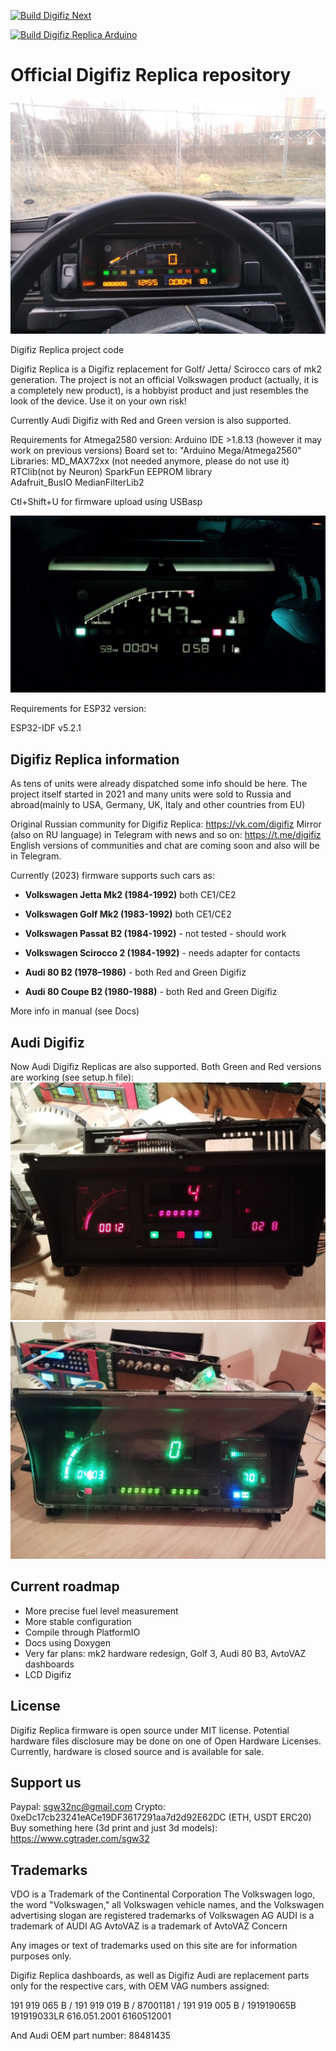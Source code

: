 [![Build Digifiz Next](https://github.com/Sgw32/DigifizReplica/actions/workflows/build_main.yml/badge.svg)](https://github.com/Sgw32/DigifizReplica/actions/workflows/build_main.yml)

[![Build Digifiz Replica Arduino](https://github.com/Sgw32/DigifizReplica/actions/workflows/build_legacy_arduino.yml/badge.svg)](https://github.com/Sgw32/DigifizReplica/actions/workflows/build_legacy_arduino.yml)

# Official Digifiz Replica repository

![Digifiz Replica](/images/digifiz_photo.jpg)

Digifiz Replica project code

Digifiz Replica is a Digifiz replacement for Golf/ Jetta/ Scirocco cars of mk2 generation. The project is not an official Volkswagen product (actually, it is a completely new product), is a hobbyist product and just resembles the look of the device. Use it on your own risk!

Currently Audi Digifiz with Red and Green version is also supported. 


Requirements for Atmega2580 version: Arduino IDE >1.8.13 (however it may work on previous versions)
Board set to: "Arduino Mega/Atmega2560"
Libraries: MD_MAX72xx (not needed anymore, please do not use it)
RTClib(not by Neuron)
SparkFun EEPROM library    
Adafruit_BusIO
MedianFilterLib2

Ctl+Shift+U for firmware upload using USBasp

![Digifiz Replica](/images/digifiz_next_photo.jpg)

Requirements for ESP32 version:

ESP32-IDF v5.2.1



## Digifiz Replica information

As tens of units were already dispatched some info should be here. 
The project itself started in 2021 and many units were sold to Russia and abroad(mainly to USA, Germany, UK, Italy and other countries from EU)

Original Russian community for Digifiz Replica: https://vk.com/digifiz
Mirror (also on RU language) in Telegram with news and so on: https://t.me/digifiz
English versions of communities and chat are coming soon and also will be in Telegram. 

Currently (2023) firmware supports such cars as:

- **Volkswagen Jetta Mk2 (1984-1992)** both CE1/CE2
- **Volkswagen Golf Mk2 (1983-1992)** both CE1/CE2
- **Volkswagen Passat B2 (1984-1992)** - not tested - should work
- **Volkswagen Scirocco 2 (1984-1992)** - needs adapter for contacts

- **Audi 80 B2 (1978–1986)** - both Red and Green Digifiz
- **Audi 80 Coupe B2 (1980-1988)** - both Red and Green Digifiz

More info in manual (see Docs)

## Audi Digifiz

Now Audi Digifiz Replicas are also supported. 
Both Green and Red versions are working (see setup.h file):
![Digifiz Replica Audi Red](/images/audi_red.jpg)
![Digifiz Replica Audi Green](/images/audi_green.jpg)


## Current roadmap

- More precise fuel level measurement
- More stable configuration
- Compile through PlatformIO
- Docs using Doxygen
- Very far plans: mk2 hardware redesign, Golf 3, Audi 80 B3, AvtoVAZ dashboards 
- LCD Digifiz

## License

Digifiz Replica firmware is open source under MIT license. 
Potential hardware files disclosure may be done on one of Open Hardware Licenses.
Currently, hardware is closed source and is available for sale. 

## Support us

Paypal: sgw32nc@gmail.com
Crypto: 
0xeDc17cb23241eACe19DF3617291aa7d2d92E62DC (ETH, USDT ERC20)
Buy something here (3d print and just 3d models):
https://www.cgtrader.com/sgw32

## Trademarks

VDO is a Trademark of the Continental Corporation
The Volkswagen logo, the word "Volkswagen," all Volkswagen vehicle names, and the Volkswagen advertising slogan are registered trademarks of Volkswagen AG
AUDI is a trademark of AUDI AG
AvtoVAZ is a trademark of AvtoVAZ Concern

Any images or text of trademarks used on this site are for information purposes only.

Digifiz Replica dashboards, as well as Digifiz Audi are replacement parts only for the respective cars, with OEM VAG numbers assigned:

191 919 065 B / 191 919 019 B / 87001181 / 191 919 005 B / 191919065B
191919033LR 616.051.2001 6160512001

And Audi OEM part number:
88481435
